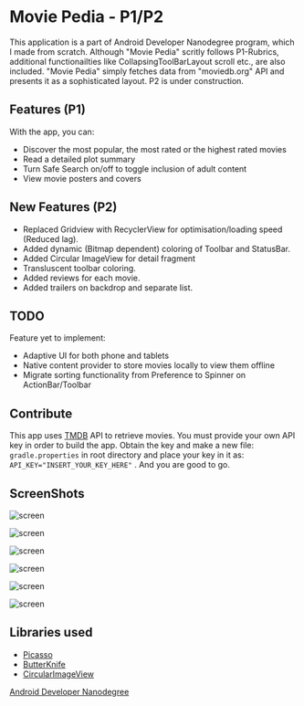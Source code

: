 # Movie Pedia - P1/P2

This application is a part of Android Developer Nanodegree program, which I made from scratch. Although "Movie Pedia" scritly follows P1-Rubrics, additional functionailties like CollapsingToolBarLayout scroll etc., are also included.
"Movie Pedia" simply fetches data from "moviedb.org" API and presents it as a sophisticated layout.
P2 is under construction.

## Features (P1)

With the app, you can:
* Discover the most popular, the most rated or the highest rated movies
* Read a detailed plot summary
* Turn Safe Search on/off to toggle inclusion of adult content
* View movie posters and covers

## New Features (P2)
* Replaced Gridview with RecyclerView for optimisation/loading speed (Reduced lag).
* Added dynamic (Bitmap dependent) coloring of Toolbar and StatusBar.
* Added Circular ImageView for detail fragment
* Transluscent toolbar coloring.
* Added reviews for each movie.
* Added trailers on backdrop and separate list.

## TODO

Feature yet to implement:
* Adaptive UI for both phone and tablets
* Native content provider to store movies locally to view them offline
* Migrate sorting functionality from Preference to Spinner on ActionBar/Toolbar

## Contribute

This app uses [TMDB](https://www.themoviedb.org/documentation/api) API to retrieve movies.
You must provide your own API key in order to build the app. Obtain the key and make a new file:
    ```
    gradle.properties
    ```
in root directory and place your key in it as:
    ```
    API_KEY="INSERT_YOUR_KEY_HERE"
    ```
. And you are good to go.

## ScreenShots

![screen](../master/screenshots/browse_movie_screen.png)

![screen](../master/screenshots/browse_movie_screen_landscape.png)

![screen](../master/screenshots/movie_detail_screen_1.png)

![screen](../master/screenshots/movie_detail_screen_2.png)

![screen](../master/screenshots/preference_screen.png)

![screen](../master/screenshots/preference_sorting.png)

## Libraries used

* [Picasso](https://github.com/square/picasso)
* [ButterKnife](https://github.com/JakeWharton/butterknife)
* [CircularImageView](https://github.com/lopspower/CircularImageView)




[Android Developer Nanodegree](https://www.udacity.com/course/android-developer-nanodegree--nd801)

